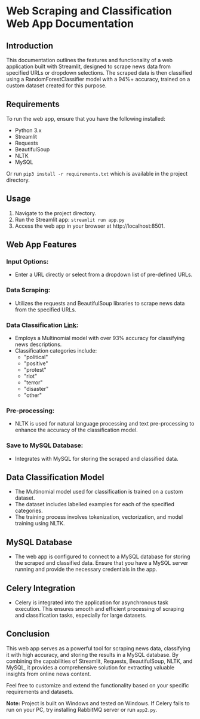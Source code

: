 # Web Scraping and Classification Web App Documentation

## Introduction
This documentation outlines the features and functionality of a web application built with Streamlit, designed to scrape news data from specified URLs or dropdown selections. The scraped data is then classified using a RandomForestClassifier model with a 94%+ accuracy, trained on a custom dataset created for this purpose.

## Requirements
To run the web app, ensure that you have the following installed:
- Python 3.x
- Streamlit
- Requests
- BeautifulSoup
- NLTK
- MySQL

Or run `pip3 install -r requirements.txt` which is available in the project directory.

## Usage
1. Navigate to the project directory.
2. Run the Streamlit app: `streamlit run app.py`
3. Access the web app in your browser at http://localhost:8501.

## Web App Features
### Input Options:
- Enter a URL directly or select from a dropdown list of pre-defined URLs.

### Data Scraping:
- Utilizes the requests and BeautifulSoup libraries to scrape news data from the specified URLs.

### Data Classification [Link](https://www.kaggle.com/datasets/akashhiremath25/eventclassifier-twitter-data-set/data):
- Employs a Multinomial model with over 93% accuracy for classifying news descriptions.
- Classification categories include:
  - "political"
  - "positive"
  - "protest"
  - "riot"
  - "terror"
  - "disaster"
  - "other"

### Pre-processing:
- NLTK is used for natural language processing and text pre-processing to enhance the accuracy of the classification model.

### Save to MySQL Database:
- Integrates with MySQL for storing the scraped and classified data.

## Data Classification Model
- The Multinomial model used for classification is trained on a custom dataset.
- The dataset includes labelled examples for each of the specified categories.
- The training process involves tokenization, vectorization, and model training using NLTK.

## MySQL Database
- The web app is configured to connect to a MySQL database for storing the scraped and classified data. Ensure that you have a MySQL server running and provide the necessary credentials in the app.

## Celery Integration
- Celery is integrated into the application for asynchronous task execution. This ensures smooth and efficient processing of scraping and classification tasks, especially for large datasets.

## Conclusion
This web app serves as a powerful tool for scraping news data, classifying it with high accuracy, and storing the results in a MySQL database. By combining the capabilities of Streamlit, Requests, BeautifulSoup, NLTK, and MySQL, it provides a comprehensive solution for extracting valuable insights from online news content.

Feel free to customize and extend the functionality based on your specific requirements and datasets.

**Note:** Project is built on Windows and tested on Windows. If Celery fails to run on your PC, try installing RabbitMQ server or run `app2.py`.
